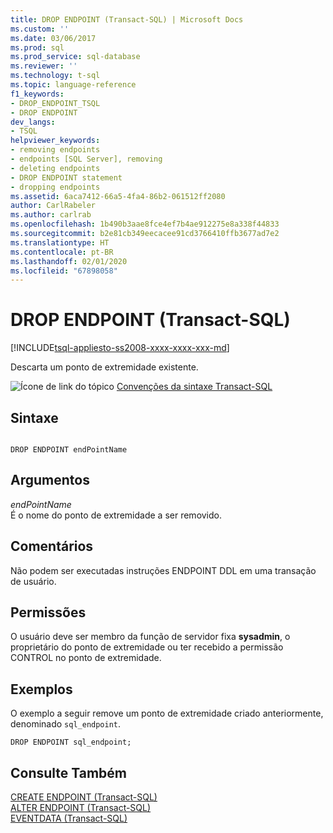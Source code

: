 ```yaml
---
title: DROP ENDPOINT (Transact-SQL) | Microsoft Docs
ms.custom: ''
ms.date: 03/06/2017
ms.prod: sql
ms.prod_service: sql-database
ms.reviewer: ''
ms.technology: t-sql
ms.topic: language-reference
f1_keywords:
- DROP_ENDPOINT_TSQL
- DROP ENDPOINT
dev_langs:
- TSQL
helpviewer_keywords:
- removing endpoints
- endpoints [SQL Server], removing
- deleting endpoints
- DROP ENDPOINT statement
- dropping endpoints
ms.assetid: 6aca7412-66a5-4fa4-86b2-061512ff2080
author: CarlRabeler
ms.author: carlrab
ms.openlocfilehash: 1b490b3aae8fce4ef7b4ae912275e8a338f44833
ms.sourcegitcommit: b2e81cb349eecacee91cd3766410ffb3677ad7e2
ms.translationtype: HT
ms.contentlocale: pt-BR
ms.lasthandoff: 02/01/2020
ms.locfileid: "67898058"
---
```

# <a name="drop-endpoint-transact-sql"></a>DROP ENDPOINT (Transact-SQL)
[!INCLUDE[tsql-appliesto-ss2008-xxxx-xxxx-xxx-md](../../includes/tsql-appliesto-ss2008-xxxx-xxxx-xxx-md.md)]

  Descarta um ponto de extremidade existente.  
  
 ![Ícone de link do tópico](../../database-engine/configure-windows/media/topic-link.gif "Ícone de link do tópico") [Convenções da sintaxe Transact-SQL](../../t-sql/language-elements/transact-sql-syntax-conventions-transact-sql.md)  
  
## <a name="syntax"></a>Sintaxe  
  
```  
  
DROP ENDPOINT endPointName  
```  
  
## <a name="arguments"></a>Argumentos  
 *endPointName*  
 É o nome do ponto de extremidade a ser removido.  
  
## <a name="remarks"></a>Comentários  
 Não podem ser executadas instruções ENDPOINT DDL em uma transação de usuário.  
  
## <a name="permissions"></a>Permissões  
 O usuário deve ser membro da função de servidor fixa **sysadmin**, o proprietário do ponto de extremidade ou ter recebido a permissão CONTROL no ponto de extremidade.  
  
## <a name="examples"></a>Exemplos  
 O exemplo a seguir remove um ponto de extremidade criado anteriormente, denominado `sql_endpoint`.  
  
```  
DROP ENDPOINT sql_endpoint;  
```  
  
## <a name="see-also"></a>Consulte Também  
 [CREATE ENDPOINT &#40;Transact-SQL&#41;](../../t-sql/statements/create-endpoint-transact-sql.md)   
 [ALTER ENDPOINT &#40;Transact-SQL&#41;](../../t-sql/statements/alter-endpoint-transact-sql.md)   
 [EVENTDATA &#40;Transact-SQL&#41;](../../t-sql/functions/eventdata-transact-sql.md)  
  
  
